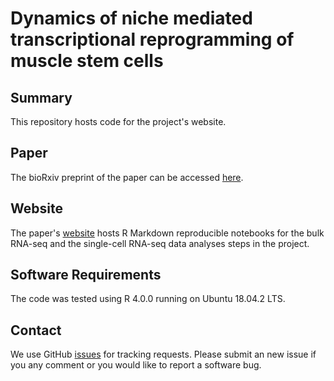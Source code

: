 # Dynamics of niche mediated transcriptional reprogramming of muscle stem cells

Summary
-------

This repository hosts code for the project's website.

Paper
-------

The bioRxiv preprint of the paper can be accessed [here](https://www.biorxiv.org).



Website
---------

The paper's [website](https://csglab.github.io/aging_muscle_niche/) hosts R Markdown reproducible notebooks for the bulk RNA-seq and the single-cell RNA-seq data analyses steps in the project. 


Software Requirements
----------

The code was tested using R 4.0.0 running on Ubuntu 18.04.2 LTS.


Contact
---------

We use GitHub [issues](https://github.com/csglab/aging_muscle_niche/issues) for tracking requests. Please submit an new issue if you any comment or you would like to report a software bug.
 
